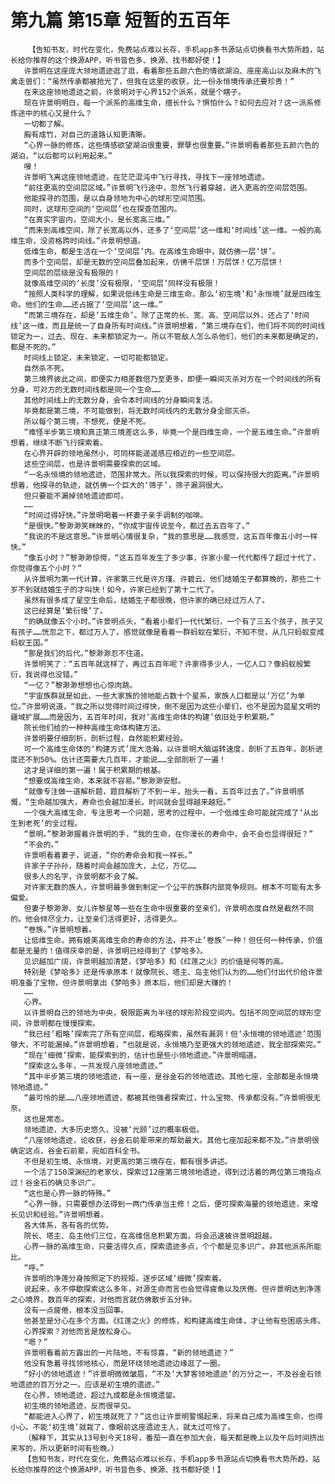 # 第九篇 第15章 短暂的五百年
        【告知书友，时代在变化，免费站点难以长存，手机app多书源站点切换看书大势所趋，站长给你推荐的这个换源APP，听书音色多、换源、找书都好使！】
       许景明在这座庞大领地遗迹逛了逛，看着那些五颜六色的情欲湖泊、座座高山以及麻木的飞禽走兽们：“虽然传承都被抢光了，但我在这里的收获，比一份永恒境传承还要珍贵！”
       在来这座领地遗迹之前，许景明对于心界152个派系，就是个瞎子。
       现在许景明明白，每一个派系的高维生命，擅长什么？惧怕什么？如何去应对？这一派系修炼途中的核心又是什么？
       一切都了解。
       胸有成竹，对自己的道路认知更清晰。
       “心界一脉的修炼，这些情感欲望湖泊很重要，罪孽也很重要。”许景明看着那些五颜六色的湖泊，“以后都可以利用起来。”
       嗖！
       许景明飞离这座领地遗迹，在茫茫混沌中飞行寻找，寻找下一座领地遗迹。
       “前往更高的空间层区域。”许景明飞行途中，忽然飞行着穿越，进入更高的空间层范围。
       他能探寻的范围，是以自身领地为中心的球形空间范围。
       同时，这球形空间的‘空间层’也在探查范围内。
       “在真实宇宙内，空间大小，是长宽高三维。”
       “而来到高维空间，除了长宽高以外，还多了‘空间层’这一维和‘时间线’这一维。一般的高维生命，没资格跨时间线。”许景明想道。
       低维生命，都是生活在一个‘空间层’内。在高维生命眼中，就仿佛一层‘饼’。
       而多个空间层，却是无数的空间层叠加起来，仿佛千层饼！万层饼！亿万层饼！
       空间层的层级是没有极限的！
       就像高维空间的‘长度’没有极限，‘空间层’同样没有极限！
       “按照人类科学的理解，如果说低纬生命是三维生命，那么‘初生境’和‘永恒境’就是四维生命。他们的生命……还占据了‘空间层’这一维。”
       “而第三境存在，却是‘五维生命’。除了正常的长、宽、高、空间层以外，还占了‘时间线’这一维，而且是统一了自身所有时间线。”许景明想着，“第三境存在们，他们将不同的时间线锁定为一，过去、现在、未来都锁定为一。所以不管敌人怎么杀他们，他们的未来都是确定的，都是不死的。”
       时间线上锁定，未来锁定，一切可能都锁定。
       自然杀不死。
       第三境界彼此之间，即便实力相差数倍乃至更多，即便一瞬间灭杀对方在一个时间线的所有分身，可对方的无数时间线都是同一个生命……
       其他时间线上的无数分身，会令本时间线的分身瞬间复活。
       毕竟都是第三境，不可能做到，将无数时间线内的无数分身全部灭杀。
       所以每个第三境，不想死，便是不死。
       “难怪半步第三境和真正第三境差这么多，毕竟一个是四维生命，一个是五维生命。”许景明想着，继续不断飞行探索着。
       在心界开辟的领地虽然小，可同样能遥遥感应相近的一些空间层。
       这些空间层，也是许景明需要探索的区域。
       “一名永恒境的领地遗迹，范围非常大。所以我探索的时候，可以保持很大的距离。”许景明想着，他探寻的轨迹，就仿佛一个巨大的‘筛子’，筛子漏洞很大。
       但只要能不漏掉领地遗迹即可。
       ……
       “时间过得好快。”许景明喝着一杯妻子亲手调制的咖啡。
       “是很快。”黎渺渺笑眯眯的，“你成宇宙传说至今，都过去五百年了。”
       “我说的不是这意思。”许景明心情很复杂，“我的意思是……我感觉，这五百年像五小时一样快。”
       “像五小时？”黎渺渺惊愕，“这五百年发生了多少事，许家小辈一代代都传了超过十代了，你觉得像五个小时？”
       从许景明为第一代计算，许家第三代是许方瑾、许碧云，他们结婚生子都算晚的，那些二十岁不到就结婚生子的才叫快！如今，许家已经到了第十二代了。
       虽然有很多成了星空生命后，结婚生子都很晚，但许家的确已经过万人了。
       这已经算是‘繁衍慢’了。
       “的确就像五个小时。”许景明点头，“看着小辈们一代代繁衍，一个有了三五个孩子，孩子又有孩子……恍忽之下，都过万人了。感觉就像是看着一群蚂蚁在繁衍，不知不觉，从几只蚂蚁变成蚂蚁王国。”
       “那是我们的后代。”黎渺渺忍不住道。
       许景明笑了：“五百年就这样了，再过五百年呢？许家得多少人，一亿人口？像蚂蚁般繁衍，我说得也没错。”
       “一亿？”黎渺渺想想也心惊肉跳。
       “宇宙族群就是如此，一些大家族的领地能占数十个星系，家族人口都是以‘万亿’为单位。”许景明说道，“我之所以觉得时间过得快，倒不是因为这些小辈们，也不是因为蓝星文明的疆域扩展……而是因为，五百年时间，我对‘高维生命体的构建’依旧处于积累期。”
       院长他们给的一种种高维生命体构建方法。
       许景明要仔细剖析，剖析过程，自然能积累经验。
       可一个高维生命体的‘构建方式’庞大浩瀚，以许景明大脑运转速度，剖析了五百年，剖析进度还不到50%。估计还需要大几百年，才能说……全部剖析了一遍！
       这才是详细的第一遍！属于积累期的根基。
       “想要成高维生命，本来就不容易。”黎渺渺安慰。
       “就像专注做一道解析题，题目解析了不到一半，抬头一看，五百年过去了。”许景明感慨，“生命越加强大，寿命也会越加漫长。时间就会显得越来越短。”
       一个强大高维生命，专注思考一个问题，思考的过程中，一个低维生命可能就完成了‘从出生到老死’的全过程。
       “景明。”黎渺渺握着许景明的手，“我的生命，在你漫长的寿命中，会不会也显得很短？”
       “不会的。”
       许景明看着妻子，说道，“你的寿命会和我一样长。”
       许家子子孙孙，随着时间会越加庞大，上亿，万亿……
       很多人的名字，许景明都不会了解。
       对许家无数的族人，许景明最多做到制定一个公平的族群内部竞争规则。根本不可能有太多偏爱。
       但妻子黎渺渺、女儿许黎星等一些在生命中很重要的至亲们，许景明态度自然是截然不同的。他会倾尽全力，让至亲们活得更好，活得更久。
       “卷族。”许景明想着。
       让低维生命，拥有媲美高维生命的寿命的方法，并不止‘卷族’一种！但任何一种传承，价值都是无量的！值得庆幸的是，许景明已经得到了《梦哈多》。
       见识越加广阔，许景明越加清楚，《梦哈多》和《红莲之火》的价值是何等的高。
       特别是《梦哈多》还是传承原本！就像院长、塔主、岛主他们认为的……他们付出代价给许景明准备了宝物，但许景明拿出《梦哈多》原本后，他们却是大赚的！
       ……
       心界。
       以许景明自己的领地为中央，极限距离为半径的球形阶段空间内。包括不同空间层的球形空间，许景明都在慢慢探索。
       “我已经‘粗略’探索完了所有空间层，粗略探索，虽然有漏洞！但‘永恒境的领地遗迹’范围够大，不可能漏掉。”许景明想着，“也就是说，永恒境乃至更强大的领地遗迹，我全部探索完。”
       “现在‘细微’探索，能探索到的，估计也是些小领地遗迹。”许景明暗道。
       “探索这么多年，一共发现八座领地遗迹。”
       “其中半步第三境的领地遗迹，有一座，是谷金石的领地遗迹。其他七座，全部都是永恒境领地遗迹。”
       “最可怜的是……八座领地遗迹，都被其他强者探索过，什么宝物、传承都没有。”许景明很无奈。
       这也是常态。
       领地遗迹，大多历史悠久，没被‘光顾’过的概率极低。
       “八座领地遗迹，论收获，谷金石前辈带来的帮助最大。其他七座加起来都不及。”许景明很确定这点，谷金石前辈，宛如百科全书。
       不但是初生境、永恒境，对更高的第三境存在，都有很多讲述。
       一个活了150深渊纪的老家伙，探索过12座第三境领地遗迹，得到过活着的两位第三境指点过！谷金石的确见多识广。
       “这也是心界一脉的特殊。”
       “心界一脉，只需要想办法得到一两门传承当主修！之后，便可探索海量的领地遗迹，来增长见识和经验。”许景明想着。
       各大体系，各有各的优势。
       院长、塔主、岛主他们三位，在高维信息积累方面，将会迅速被许景明超越。
       心界一脉的高维生命，只要活得久点，探索遗迹多点，个个都是见多识广。非其他派系所能比。
       “呼。”
       许景明的净莲分身按照定下的规矩，逐步区域‘细微’探索着。
       说起来，永不停歇探索这么多年，对源生命而言也会觉得疲惫以及厌倦。但许景明达到净莲之心境界，数百年的探索，对他而言就仿佛散步五分钟。
       没有一点疲倦，根本没当回事。
       他甚至是分心在多个方面。《红莲之火》的修炼，和构建高维生命体，才让他有些困惑头疼。
       心界探索？对他而言是放松身心。
       “嗯？”
       许景明看着前方露出的一片陆地，不有惊喜，“新的领地遗迹？”
       他没有急着寻找领地核心，而是环绕领地遗迹边缘逛了一圈。
       “好小的领地遗迹！”许景明微微皱眉，“不及‘大梦客领地遗迹’的万分之一，不及谷金石领地遗迹的百万分之一。应该是初生境的遗迹。”
       在心界，领地遗迹，超过九成都是永恒境遗留。
       初生境的领地遗迹，反而很罕见。
       “都能进入心界了，初生境就死了？”这也让许景明警惕起来，将来自己成为高维生命，也得小心。不能‘初生境’就栽了，像眼前这座遗迹主人，就太过可怜了。
       （解释下，其实从13号到今天18号，番茄一直在参加大会，每天都是晚上以及午后时间挤出来写的，所以更新时间有些晚。）
       【告知书友，时代在变化，免费站点难以长存，手机app多书源站点切换看书大势所趋，站长给你推荐的这个换源APP，听书音色多、换源、找书都好使！】